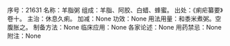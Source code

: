 序号：21631
名称：羊脂粥
组成：羊脂、阿胶、白蜡、蜂蜜。
出处：《痢疟纂要》卷十。
主治：休息久痢。
加减：None
功效：None
用法用量：和黍米煮粥。空腹胀之。
制备方法：None
临床应用：None
各家论述：None
用药禁忌：None
附注：None
